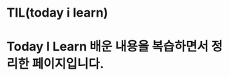 # TIL(today i learn)

# Today I Learn 배운 내용을 복습하면서 정리한 페이지입니다.  
     
     
    
  
      
   
       
    
  
   
   
  
 
  
 
 
 
 
